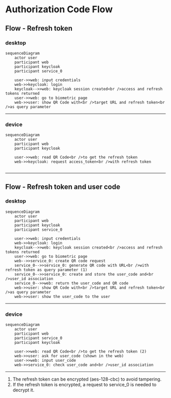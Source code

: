 # Authorization Code Flow

## Flow - Refresh token
### desktop
```mermaid
sequenceDiagram
    actor user
    participant web
    participant keycloak
    participant service_0

    user->>web: input credentials
    web->>keycloak: login
    keycloak-->>web: keycloak session created<br />access and refresh tokens returned
    user->>web: go to biometric page
    web->>user: show QR Code with<br />target URL and refresh token<br />as query parameter
```
---
### device
```mermaid
sequenceDiagram
    actor user
    participant web
    participant keycloak

    user->>web: read QR Code<br />to get the refresh token
    web->>keycloak: request access_token<br />with refresh token
    
```
---
## Flow - Refresh token and user code
### desktop
```mermaid
sequenceDiagram
    actor user
    participant web
    participant keycloak
    participant service_0

    user->>web: input credentials
    web->>keycloak: login
    keycloak-->>web: keycloak session created<br />access and refresh tokens returned
    user->>web: go to biometric page
    web-->>service_0: create QR code request
    service_0-->>service_0: generate QR code with URL<br />with refresh token as query parameter (1)
    service_0-->>service_0: create and store the user_code and<br />user_id association
    service_0-->>web: return the user_code and QR code
    web->>user: show QR Code with<br />target URL and refresh token<br />as query parameter
    web->>user: show the user_code to the user
```
---
### device
```mermaid
sequenceDiagram
    actor user
    participant web
    participant service_0
    participant keycloak

    user->>web: read QR Code<br />to get the refresh token (2)
    web->>user: ask for user_code (shown in the web)
    user->>web: input user_code
    web->>service_0: check user_code and<br />user_id association
```
---
1. The refresh token can be encrypted (aes-128-cbc) to avoid tampering.
2. If the refresh token is encrypted, a request to service_0 is needed to decrypt it.
